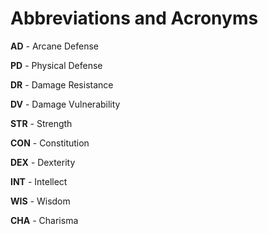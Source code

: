 # Abbreviations and Acronyms

**AD** - Arcane Defense

**PD** - Physical Defense

**DR** - Damage Resistance

**DV** - Damage Vulnerability

**STR** - Strength

**CON** - Constitution

**DEX** - Dexterity

**INT** - Intellect

**WIS** - Wisdom

**CHA** - Charisma

